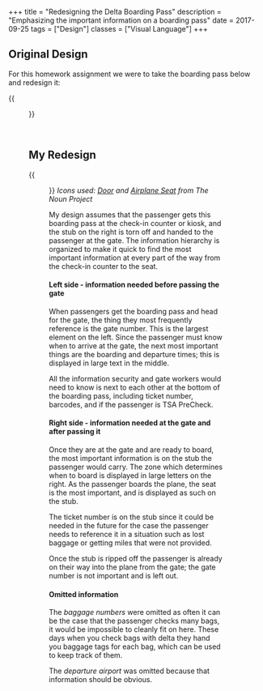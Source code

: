 +++
title = "Redesigning the Delta Boarding Pass"
description = "Emphasizing the important information on a boarding pass"
date = 2017-09-25
tags = ["Design"]
classes = ["Visual Language"]
+++

## Original Design

For this homework assignment we were to take the boarding pass below and redesign it:

{{<figure src="/blog/images/visual_language/DeltaTicketToDesign.gif">}}

<br/>

## My Redesign

{{<figure src="/blog/images/visual_language/DanODeltaTicket.gif">}}
*Icons used: [Door](https://thenounproject.com/Aleksandr_Vector/collection/door/?oq=door&cidx=3&i=997892) and
[Airplane Seat](https://thenounproject.com/search/?q=airplane%20seat&i=91605) from The Noun Project*

My design assumes that the passenger gets this boarding pass at the check-in counter or kiosk,
and the stub on the right is torn off and handed to the passenger at the gate.  The information hierarchy is organized
to make it quick to find the most important information at every part of the way from the check-in counter to the seat.

#### Left side - information needed before passing the gate

When passengers get the boarding pass and head for the gate, the thing they most frequently reference is the gate number.
This is the largest element on the left.  Since the passenger must know when to arrive at the gate, the next most important things are the boarding and departure times;
this is displayed in large text in the middle.  

All the information security and gate workers would need to know is next to each other at the bottom of the boarding pass, including
ticket number, barcodes, and if the passenger is TSA PreCheck.  

#### Right side - information needed at the gate and after passing it

Once they are at the gate and are ready to board, the most important information is on the stub the passenger would carry.  The zone which determines when to board is displayed in large letters on the right.  As the passenger boards the plane,
the seat is the most important, and is displayed as such on the stub.  

The ticket number is on the stub since it could be needed in the future for the case the passenger needs to reference it in a situation such as lost baggage or getting miles
that were not provided.

Once the stub is ripped off the passenger is already on their way into the plane from the gate; the gate number is not important and is left out.  

#### Omitted information

The *baggage numbers* were omitted as often it can be the case that the passenger checks many bags, it would be impossible to cleanly fit on here.  These
days when you check bags with delta they hand you baggage tags for each bag, which can be used to keep track of them.

The *departure airport* was omitted because that information should be obvious.
